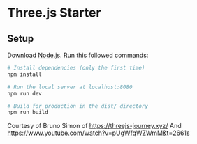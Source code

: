 # Three.js Starter

## Setup
Download [Node.js](https://nodejs.org/en/download/).
Run this followed commands:

``` bash
# Install dependencies (only the first time)
npm install

# Run the local server at localhost:8080
npm run dev

# Build for production in the dist/ directory
npm run build
```


Courtesy of Bruno Simon of https://threejs-journey.xyz/
And https://www.youtube.com/watch?v=pUgWfqWZWmM&t=2661s
